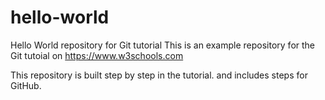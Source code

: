 # hello-world
Hello World repository for Git tutorial
This is an example repository for the Git tutoial on https://www.w3schools.com

This repository is built step by step in the tutorial.
and includes steps for GitHub.
